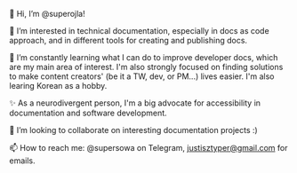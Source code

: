 👋 Hi, I’m @superojla!

👀 I’m interested in technical documentation, especially in docs as code approach, and in different tools for creating and publishing docs.

🌱 I’m constantly learning what I can do to improve developer docs, which are my main area of interest. I'm also strongly focused on finding solutions to make content creators' (be it a TW, dev, or PM...) lives easier. I'm also learing Korean as a hobby.

✨ As a neurodivergent person, I'm a big advocate for accessibility in documentation and software development.

💞️ I’m looking to collaborate on interesting documentation projects :)

📫 How to reach me: @supersowa on Telegram, justisztyper@gmail.com for emails.

<!---
superojla/superojla is a ✨ special ✨ repository because its `README.md` (this file) appears on your GitHub profile.
You can click the Preview link to take a look at your changes.
--->
